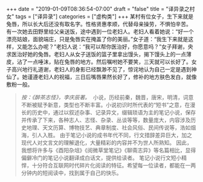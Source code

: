 +++
date = "2019-01-09T08:36:54-07:00"
draft = "false"
title = "译异录之村女"
tags = ["译异录"]
categories = ["虚构类"]
+++
某村有位女子，生下来就是兔唇，所以长大后还没有取名字。性格贤惠孝顺，代替母亲操劳，不惧怕辛苦。
有一次她去田野里给父亲送饭，途中遇到一位老妇人。老妇人看着她说：“好一个漂亮姑娘，面貌端庄，只是兔唇实在掩盖了你的美丽。”女子道：“我生下来就是这样，又能怎么办呢？”老妇人说：“我可以帮你医治好，你愿意吗？”女子拜谢，央求医治好她的兔唇。老妇人从女子送饭的篮子里拿出馒头，揭下馒头上的一点薄皮，沾了一点唾沫，贴在兔唇的地方。然后嘱咐她不要笑，三天就可以长好了。女子高兴地行礼道谢，老妇人的身影已经飘渺不见了，惊诧地认为自己一定是遇到神仙了。她谨遵老妇人的祝福，三日后嘴唇果然长好了，修补的地方肤色发白，就像敷粉一般。
 

> *按：《醉茶志怪》，李庆辰著。* 
> 小说，历经前秦，魏晋，唐宋，明清，词意不断被赋予新意，类型也不断丰富。小说初识时所代表的“短书”之意，在漫长的历史中，通过以叙述杂事、记录异文，缀辑琐语为主的笔记小说，保存并传承了下来，各种志人、志怪、杂录、丛谈等等，数量庞大，内容涉及历史地理、天文历算、博物技艺、典章制度、社会风俗、民间传说等，浩如烟海，引人入胜。
> 由于笔记小说的成书年代不同，行文措辞差异巨大，加之现代人对文言文的理解退化，大量精彩的内容并不为世人所熟知。
> 因此，我想将许多与《酉阳杂俎》《阅微草堂笔记》《聊斋志异》等名篇相比，显得偏僻冷门的笔记小说翻译成白话文，提供给读者。
> 笔记小说行文短小精悍，十分符合互联网时代碎片化阅读的特征。希望每一位读者，都能在一两分钟内的短阅读中，找到属于自己的快乐。

